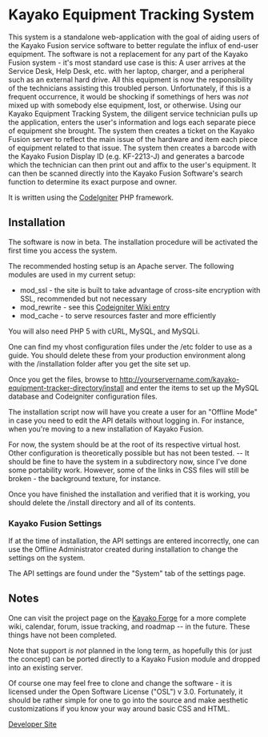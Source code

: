 Kayako Equipment Tracking System
================================

This system is a standalone web-application with the goal of aiding users of the Kayako Fusion service 
software to better regulate the influx of end-user equipment. The software is not a replacement for any 
part of the Kayako Fusion system - it's most standard use case is this:  A user arrives at the Service 
Desk, Help Desk, etc. with her laptop, charger, and a peripheral such as an external hard drive.  All 
this equipment is now the responsibility of the technicians assisting this troubled person.  Unfortunately, 
if this is a frequent occurrence, it would be shocking if somethings of hers was *not* mixed up with 
somebody else equipment, lost, or otherwise.  Using our Kayako Equipment Tracking System, the diligent 
service technician pulls up the application, enters the user's information and logs each separate piece 
of equipment she brought.  The system then creates a ticket on the Kayako Fusion server to reflect the 
main issue of the hardware and item each piece of equipment related to that issue. The system then creates 
a barcode with the Kayako Fusion Display ID (e.g. KF-2213-J) and generates a barcode which the technician 
can then print out and affix to the user's equipment.  It can then be scanned directly into the Kayako 
Fusion Software's search function to determine its exact purpose and owner.

It is written using the [CodeIgniter](http://codeigniter.com/) PHP framework.

Installation
------------

The software is now in beta. The installation procedure will be activated the first time you access
the system.

The recommended hosting setup is an Apache server. The following modules are used in my current setup:

* mod_ssl - the site is built to take advantage of cross-site encryption with SSL, recommended but not necessary
* mod_rewrite - see this [Codeigniter Wiki entry](http://codeigniter.com/wiki/mod_rewrite)
* mod_cache - to serve resources faster and more efficiently

You will also need PHP 5 with cURL, MySQL, and MySQLi.

One can find my vhost configuration files under the /etc folder to use as a guide. You should delete these 
from your production environment along with the /installation folder after you get the site set up.

Once you get the files, browse to http://yourservername.com/kayako-equipment-tracker-directory/install and 
enter the items to set up the MySQL database and Codeigniter configuration files.

The installation script now will have you create a user for an "Offline Mode" in case you need to edit the API
details without logging in.  For instance, when you're moving to a new installation of Kayako Fusion.

For now, the system should be at the root of its respective virtual host.  Other configuration is theoretically
possible but has not been tested. -- It should be fine to have the system in a subdirectory now, since I've done
some portability work.  However, some of the links in CSS files will still be broken - the background texture, for
instance.

Once you have finished the installation and verified that it is working, you should delete the /install directory 
and all of its contents.

### Kayako Fusion Settings

If at the time of installation, the API settings are entered incorrectly, one can use the Offline Administrator
created during installation to change the settings on the system.

The API settings are found under the "System" tab of the settings page.

Notes
-----

One can visit the project page on the [Kayako Forge](http://forge.kayako.com/projects/client-equipment-management) for
a more complete wiki, calendar, forum, issue tracking, and roadmap -- in the future.  These things have not been completed.

Note that support *is not* planned in the long term, as hopefully this (or just the concept) can be ported 
directly to a Kayako Fusion module and dropped into an existing server.

Of course one may feel free to clone and change the software - it is licensed under the Open Software License ("OSL") v 3.0.
Fortunately, it should be rather simple for one to go into the source and make aesthetic customizations if you know your way 
around basic CSS and HTML.

[Developer Site](http://www.ratiocaeli.com)
